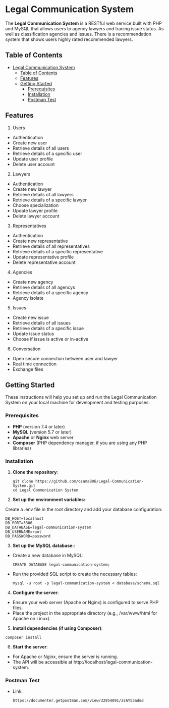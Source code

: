 # Legal Communication System

The **Legal Communication System** is a RESTful web service built with PHP and MySQL that allows users to agency lawyers and tracing issue status. As well as classification agencies and issues.
There is a recommendation system that shows users highly rated recommended lawyers.

## Table of Contents

-   [Legal Communication System](#legal-communication-system)
    -   [Table of Contents](#table-of-contents)
    -   [Features](#features)
    -   [Getting Started](#getting-started)
        -   [Prerequisites](#prerequisites)
        -   [Installation](#installation)
        -   [Postman Test](#postman-test)

## Features

1. Users

-   Authentication
-   Create new user
-   Retrieve details of all users
-   Retrieve details of a specific user
-   Update user profile
-   Delete user account

2. Lawyers

-   Authentication
-   Create new lawyer
-   Retrieve details of all lawyers
-   Retrieve details of a specific lawyer
-   Choose specialization
-   Update lawyer profile
-   Delete lawyer account

3. Representatives

-   Authentication
-   Create new representative
-   Retrieve details of all representatives
-   Retrieve details of a specific representative
-   Update representative profile
-   Delete representative account

4. Agencies

-   Create new agency
-   Retrieve details of all agencys
-   Retrieve details of a specific agency
-   Agency isolate

5. Issues

-   Create new issue
-   Retrieve details of all issues
-   Retrieve details of a specific issue
-   Update issue status
-   Choose if issue is active or in-active

6. Conversation

-   Open secure connection between user and lawyer
-   Real time connection
-   Exchange files

## Getting Started

These instructions will help you set up and run the Legal Communication System on your local machine for development and testing purposes.

### Prerequisites

-   **PHP** (version 7.4 or later)
-   **MySQL** (version 5.7 or later)
-   **Apache** or **Nginx** web server
-   **Composer** (PHP dependency manager, if you are using any PHP libraries)

### Installation

1. **Clone the repository**:

    ```
    git clone https://github.com/osama806/Legal-Communication-System.git
    cd Legal Communication System
    ```

2. **Set up the environment variables:**:

Create a .env file in the root directory and add your database configuration:

```
DB_HOST=localhost
DB_PORT=3306
DB_DATABASE=legal-communication-system
DB_USERNAME=root
DB_PASSWORD=password
```

3. **Set up the MySQL database:**:

-   Create a new database in MySQL:
    ```
    CREATE DATABASE legal-communication-system;
    ```
-   Run the provided SQL script to create the necessary tables:
    ```
    mysql -u root -p legal-communication-system < database/schema.sql
    ```

4. **Configure the server**:

-   Ensure your web server (Apache or Nginx) is configured to serve PHP files.
-   Place the project in the appropriate directory (e.g., /var/www/html for Apache on Linux).

5. **Install dependencies (if using Composer)**:

```
composer install
```

6. **Start the server**:

-   For Apache or Nginx, ensure the server is running.
-   The API will be accessible at http://localhost/legal-communication-system.

### Postman Test

-   Link:
    ```
    https://documenter.getpostman.com/view/32954091/2sAY55adm3
    ```
